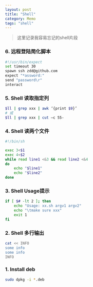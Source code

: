 ```yaml
---
layout: post
title: "Shell"
category: Memo
tags: "shell"
---
```


> 这里记录我容易忘记的shell片段

<!-- more -->

### 6. 远程登陆简化脚本
```sh
#!/usr/bin/expect
set timeout 30
spawn ssh zdd@github.com
expect "*assword:"
send "password\r"
interact 
```

### 5. Shell 读取指定列
```sh
$ll | grep xxx | awk ‘{print $9}’
# 或
$ll | grep xxx | cut –c 55-
```

### 4. Shell 读两个文件
```sh
#!/bin/sh 

exec 3<$1 
exec 4<$2 
while read line1 <&3 && read line2 <&4 
do 
    echo "$line1" 
    echo "$line2" 
done 
```

### 3. Shell Usage提示
```sh
if [ $# -lt 2 ]; then 
    echo "Usage: xx.sh argv1 argv2" 
    echo "\tmake sure xxx" 
    exit 1 
fi 
```

### 2. Shell 多行输出

```sh
cat << INFO
some info
some info
INFO
```
### 1. Install deb 
```sh
sudo dpkg -i *.deb
```
